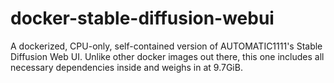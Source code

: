 # docker-stable-diffusion-webui
A dockerized, CPU-only, self-contained version of AUTOMATIC1111's Stable Diffusion Web UI. Unlike other docker images out there, this one includes all necessary dependencies inside and weighs in at 9.7GiB.
